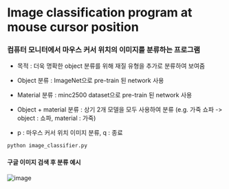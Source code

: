 # Image classification program at mouse cursor position

### 컴퓨터 모니터에서 마우스 커서 위치의 이미지를 분류하는 프로그램

- 목적 : 더욱 명확한 object 분류를 위해 재질 유형을 추가로 분류하여 보여줌

- Object 분류 : ImageNet으로 pre-train 된 network 사용 
- Material 분류 : minc2500 dataset으로 pre-train 된 network 사용
- Object + material 분류 : 상기 2개 모델을 모두 사용하여 분류 (e.g. 가죽 쇼파 -> object : 쇼파, material : 가죽)

- p : 마우스 커서 위치 이미지 분류, q : 종료

```python
python image_classifier.py
```

#### 구글 이미지 검색 후 분류 예시 
![image](https://user-images.githubusercontent.com/96943196/149810765-d2cee0e9-2827-4f87-8e25-32c8f01a072d.png)
